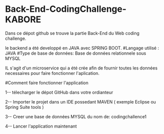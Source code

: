 # Back-End-CodingChallenge-KABORE

Dans ce dépot github se trouve la partie Back-End du Web coding challenge. 

le backend a été developpé en JAVA avec SPRING BOOT. 
 #Langage utilisé : JAVA 
 #Type de base de données: Base de données relationnele sous MYSQL
 
 
IL s'agit d'un microservice qui a été crée afin de fournir toutes les données 
necessaires pour faire fonctionner l'aplication. 


#Comment faire fonctionner l'application 

1-- télecharger le dépot GitHub dans votre ordianteur 

2-- Importer le projet dans un IDE possedant MAVEN ( exemple Eclipse ou Spring Suite tools ) 

3-- Creer une base de données MYSQL du nom de:     codingchallence1

4-- Lancer l'application  maintenant 


